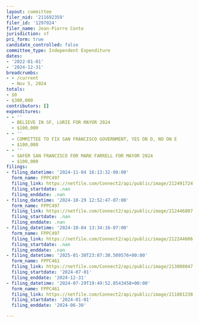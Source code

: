 ```yaml
---
layout: committee
filer_nid: '211692359'
filer_id: '1297024'
filer_name: Jean-Pierre Conte
jurisdiction: sf
pri_form: true
candidate_controlled: false
committee_type: Independent Expenditure
dates:
- '2022-01-01'
- '2024-12-31'
breadcrumbs:
- - /current
  - Nov 5, 2024
totals:
- $0
- $300,000
contributors: []
expenditures:
- - ''
  - BELIEVE IN SF, LURIE FOR MAYOR 2024
  - $100,000
- - ''
  - COMMITTEE TO FIX SAN FRANCISCO GOVERNMENT, YES ON D, NO ON E
  - $100,000
- - ''
  - SAFER SAN FRANCISCO FOR MARK FARRELL FOR MAYOR 2024
  - $100,000
filings:
- filing_datetime: '2024-11-04 16:13:32-08:00'
  form_name: FPPC497
  filing_link: https://netfile.com/Connect2/api/public/image/212491724
  filing_startdate: .nan
  filing_enddate: .nan
- filing_datetime: '2024-10-29 12:52:47-07:00'
  form_name: FPPC497
  filing_link: https://netfile.com/Connect2/api/public/image/212446807
  filing_startdate: .nan
  filing_enddate: .nan
- filing_datetime: '2024-10-04 13:34:16-07:00'
  form_name: FPPC497
  filing_link: https://netfile.com/Connect2/api/public/image/212244606
  filing_startdate: .nan
  filing_enddate: .nan
- filing_datetime: '2025-01-30T23:07:30.509576+00:00'
  form_name: FPPC461
  filing_link: https://netfile.com/Connect2/api/public/image/213008047
  filing_startdate: '2024-07-01'
  filing_enddate: '2024-12-31'
- filing_datetime: '2024-07-29T19:49:52.8543458+00:00'
  form_name: FPPC461
  filing_link: https://netfile.com/Connect2/api/public/image/211801238
  filing_startdate: '2024-01-01'
  filing_enddate: '2024-06-30'

---
```

